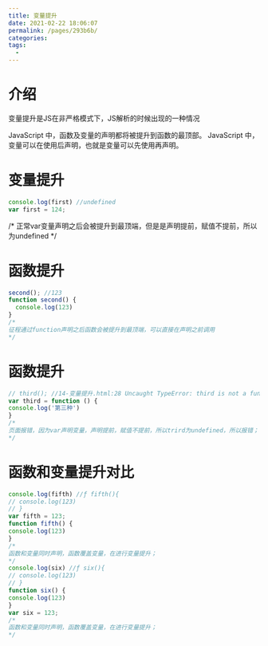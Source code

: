 ```yaml
---
title: 变量提升
date: 2021-02-22 18:06:07
permalink: /pages/293b6b/
categories:
tags:
  - 
---
```

# 介绍

变量提升是JS在非严格模式下，JS解析的时候出现的一种情况

JavaScript 中，函数及变量的声明都将被提升到函数的最顶部。
JavaScript 中，变量可以在使用后声明，也就是变量可以先使用再声明。
# 变量提升
```js
console.log(first) //undefined
var first = 124;
```
/*
正常var变量声明之后会被提升到最顶端，但是是声明提前，赋值不提前，所以为undefined
*/
# 函数提升
```js
second(); //123
function second() {
  console.log(123)
}
/*
征程通过function声明之后函数会被提升到最顶端，可以直接在声明之前调用
*/
```
# 函数提升
```js
// third(); //14-变量提升.html:28 Uncaught TypeError: third is not a function
var third = function () {
console.log('第三种')
}
/*
页面报错，因为var声明变量，声明提前，赋值不提前，所以trird为undefined，所以报错；
*/
```
# 函数和变量提升对比
```js
console.log(fifth) //ƒ fifth(){
// console.log(123)
// }
var fifth = 123;
function fifth() {
console.log(123)
}
/*
函数和变量同时声明，函数覆盖变量，在进行变量提升；
*/
console.log(six) //ƒ six(){
// console.log(123)
// }
function six() {
console.log(123)
}
var six = 123;
/*
函数和变量同时声明，函数覆盖变量，在进行变量提升；
*/
```
